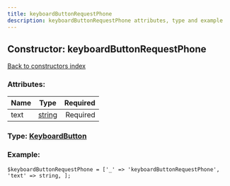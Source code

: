 ```yaml
---
title: keyboardButtonRequestPhone
description: keyboardButtonRequestPhone attributes, type and example
---
```

## Constructor: keyboardButtonRequestPhone  
[Back to constructors index](index.md)



### Attributes:

| Name     |    Type       | Required |
|----------|:-------------:|---------:|
|text|[string](../types/string.md) | Required|



### Type: [KeyboardButton](../types/KeyboardButton.md)


### Example:

```
$keyboardButtonRequestPhone = ['_' => 'keyboardButtonRequestPhone', 'text' => string, ];
```